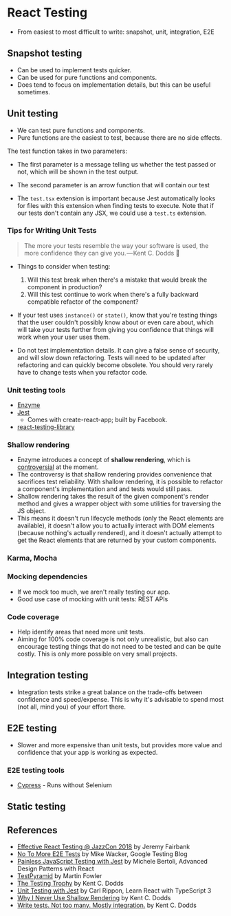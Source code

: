 # React Testing

- From easiest to most difficult to write: snapshot, unit, integration, E2E

## Snapshot testing

- Can be used to implement tests quicker.
- Can be used for pure functions and components.
- Does tend to focus on implementation details, but this can be useful sometimes.

## Unit testing

- We can test pure functions and components.
- Pure functions are the easiest to test, because there are no side effects.

The test function takes in two parameters:
- The first parameter is a message telling us whether the test passed or not, which will be shown in the test output.
- The second parameter is an arrow function that will contain our test

- The `test.tsx` extension is important because Jest automatically looks for files with this extension when finding tests to execute. Note that if our tests don't contain any JSX, we could use a `test.ts` extension.


### Tips for Writing Unit Tests

>The more your tests resemble the way your software is used, the more confidence they can give you. — Kent C. Dodds 👋

- Things to consider when testing:
  1. Will this test break when there's a mistake that would break the component in production?
  2. Will this test continue to work when there's a fully backward compatible refactor of the component?

- If your test uses `instance()` or `state()`, know that you're testing things that the user couldn't possibly know about or even care about, which will take your tests further from giving you confidence that things will work when your user uses them.
- Do not test implementation details. It can give a false sense of security, and will slow down refactoring. Tests will need to be updated after refactoring and can quickly become obsolete. You should very rarely have to change tests when you refactor code.


### Unit testing tools
- [Enzyme](https://airbnb.io/enzyme/)
- [Jest](https://jestjs.io/)
  - Comes with create-react-app; built by Facebook.
- [react-testing-library](https://github.com/testing-library/react-testing-library)

### Shallow rendering

- Enzyme introduces a concept of **shallow rendering**, which is [controversial](https://kentcdodds.com/blog/why-i-never-use-shallow-rendering) at the moment.
- The controversy is that shallow rendering provides convenience that sacrifices test reliability. With shallow rendering, it is possible to refactor a component's implementation and and tests would still pass.
- Shallow rendering takes the result of the given component's render method and gives a wrapper object with some utilities for traversing the JS object.
- This means it doesn't run lifecycle methods (only the React elements are available), it doesn't allow you to actually interact with DOM elements (because nothing's actually rendered), and it doesn't actually attempt to get the React elements that are returned by your custom components.

### Karma, Mocha

### Mocking dependencies
- If we mock too much, we aren't really testing our app.
- Good use case of mocking with unit tests: REST APIs

### Code coverage

- Help identify areas that need more unit tests.
- Aiming for 100% code coverage is not only unrealistic, but also can encourage testing things that do not need to be tested and can be quite costly. This is only more possible on very small projects.



## Integration testing

- Integration tests strike a great balance on the trade-offs between confidence and speed/expense. This is why it's advisable to spend most (not all, mind you) of your effort there.

## E2E testing

- Slower and more expensive than unit tests, but provides more value and confidence that your app is working as expected.

### E2E testing tools
- [Cypress](https://www.cypress.io/) - Runs without Selenium


## Static testing

## References

- [Effective React Testing @ JazzCon 2018](https://www.youtube.com/watch?v=Eakp29J38YA) by Jeremy Fairbank
- [No To More E2E Tests](https://testing.googleblog.com/2015/04/just-say-no-to-more-end-to-end-tests.html) by Mike Wacker, Google Testing Blog
- [Painless JavaScript Testing with Jest](https://learning.oreilly.com/videos/advanced-design-patterns/9781788838931/9781788838931-video4_2?autoplay=false) by Michele Bertoli, Advanced Design Patterns with React
- [TestPyramid](https://martinfowler.com/bliki/TestPyramid.html) by Martin Fowler
- [The Testing Trophy](https://twitter.com/kentcdodds/status/960723172591992832/photo/1?ref_src=twsrc%5Etfw%7Ctwcamp%5Etweetembed%7Ctwterm%5E960723172591992832&ref_url=https%3A%2F%2Fkentcdodds.com%2Fblog%2Fwrite-tests) by Kent C. Dodds
- [Unit Testing with Jest](https://learning.oreilly.com/library/view/learn-react-with/9781789610253/57b8659d-c830-4fe6-bf35-608c5b6ce892.xhtml) by Carl Rippon, Learn React with TypeScript 3
- [Why I Never Use Shallow Rendering](https://kentcdodds.com/blog/why-i-never-use-shallow-rendering) by Kent C. Dodds
- [Write tests. Not too many. Mostly integration.](https://kentcdodds.com/blog/write-tests) by Kent C. Dodds